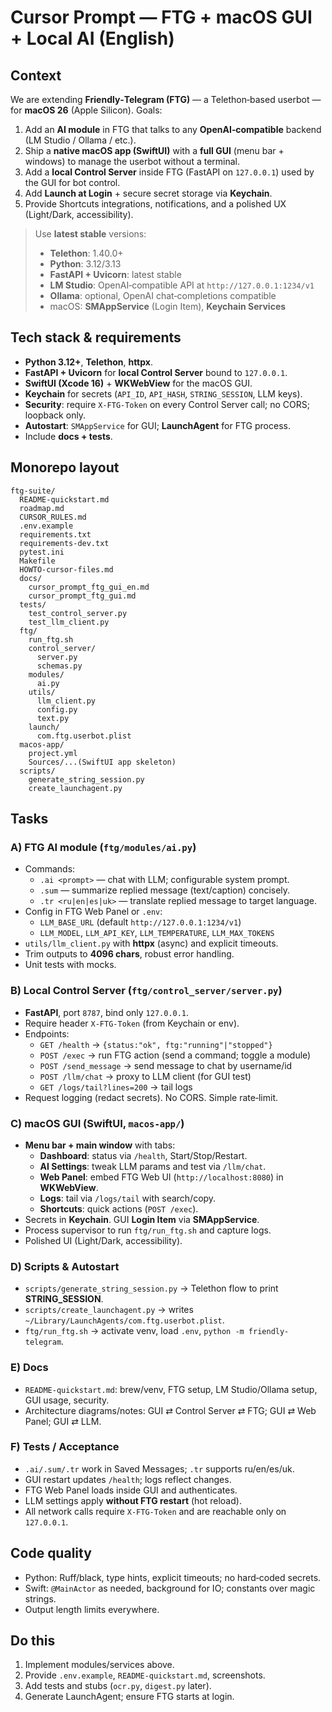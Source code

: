 # Cursor Prompt — FTG + macOS GUI + Local AI (English)

## Context
We are extending **Friendly‑Telegram (FTG)** — a Telethon‑based userbot — for **macOS 26** (Apple Silicon). Goals:
1) Add an **AI module** in FTG that talks to any **OpenAI‑compatible** backend (LM Studio / Ollama / etc.).
2) Ship a **native macOS app (SwiftUI)** with a **full GUI** (menu bar + windows) to manage the userbot without a terminal.
3) Add a **local Control Server** inside FTG (FastAPI on `127.0.0.1`) used by the GUI for bot control.
4) Add **Launch at Login** + secure secret storage via **Keychain**.
5) Provide Shortcuts integrations, notifications, and a polished UX (Light/Dark, accessibility).

> Use **latest stable** versions:
> - **Telethon**: 1.40.0+  
> - **Python**: 3.12/3.13  
> - **FastAPI + Uvicorn**: latest stable  
> - **LM Studio**: OpenAI‑compatible API at `http://127.0.0.1:1234/v1`  
> - **Ollama**: optional, OpenAI chat‑completions compatible
> - macOS: **SMAppService** (Login Item), **Keychain Services**

## Tech stack & requirements
- **Python 3.12+**, **Telethon**, **httpx**.
- **FastAPI + Uvicorn** for **local Control Server** bound to `127.0.0.1`.
- **SwiftUI (Xcode 16)** + **WKWebView** for the macOS GUI.
- **Keychain** for secrets (`API_ID`, `API_HASH`, `STRING_SESSION`, LLM keys).
- **Security**: require `X‑FTG‑Token` on every Control Server call; no CORS; loopback only.
- **Autostart**: `SMAppService` for GUI; **LaunchAgent** for FTG process.
- Include **docs + tests**.

## Monorepo layout
```
ftg-suite/
  README-quickstart.md
  roadmap.md
  CURSOR_RULES.md
  .env.example
  requirements.txt
  requirements-dev.txt
  pytest.ini
  Makefile
  HOWTO-cursor-files.md
  docs/
    cursor_prompt_ftg_gui_en.md
    cursor_prompt_ftg_gui.md
  tests/
    test_control_server.py
    test_llm_client.py
  ftg/
    run_ftg.sh
    control_server/
      server.py
      schemas.py
    modules/
      ai.py
    utils/
      llm_client.py
      config.py
      text.py
    launch/
      com.ftg.userbot.plist
  macos-app/
    project.yml
    Sources/...(SwiftUI app skeleton)
  scripts/
    generate_string_session.py
    create_launchagent.py
```

## Tasks

### A) FTG AI module (`ftg/modules/ai.py`)
- Commands:
  - `.ai <prompt>` — chat with LLM; configurable system prompt.
  - `.sum` — summarize replied message (text/caption) concisely.
  - `.tr <ru|en|es|uk>` — translate replied message to target language.
- Config in FTG Web Panel or `.env`:
  - `LLM_BASE_URL` (default `http://127.0.0.1:1234/v1`)
  - `LLM_MODEL`, `LLM_API_KEY`, `LLM_TEMPERATURE`, `LLM_MAX_TOKENS`
- `utils/llm_client.py` with **httpx** (async) and explicit timeouts.
- Trim outputs to **4096 chars**, robust error handling.
- Unit tests with mocks.

### B) Local Control Server (`ftg/control_server/server.py`)
- **FastAPI**, port `8787`, bind only `127.0.0.1`.
- Require header `X‑FTG‑Token` (from Keychain or env).
- Endpoints:
  - `GET /health` → `{status:"ok", ftg:"running"|"stopped"}`
  - `POST /exec` → run FTG action (send a command; toggle a module)
  - `POST /send_message` → send message to chat by username/id
  - `POST /llm/chat` → proxy to LLM client (for GUI test)
  - `GET /logs/tail?lines=200` → tail logs
- Request logging (redact secrets). No CORS. Simple rate‑limit.

### C) macOS GUI (SwiftUI, `macos-app/`)
- **Menu bar + main window** with tabs:
  - **Dashboard**: status via `/health`, Start/Stop/Restart.
  - **AI Settings**: tweak LLM params and test via `/llm/chat`.
  - **Web Panel**: embed FTG Web UI (`http://localhost:8080`) in **WKWebView**.
  - **Logs**: tail via `/logs/tail` with search/copy.
  - **Shortcuts**: quick actions (`POST /exec`).
- Secrets in **Keychain**. GUI **Login Item** via **SMAppService**.
- Process supervisor to run `ftg/run_ftg.sh` and capture logs.
- Polished UI (Light/Dark, accessibility).

### D) Scripts & Autostart
- `scripts/generate_string_session.py` → Telethon flow to print **STRING_SESSION**.
- `scripts/create_launchagent.py` → writes `~/Library/LaunchAgents/com.ftg.userbot.plist`.
- `ftg/run_ftg.sh` → activate venv, load `.env`, `python -m friendly-telegram`.

### E) Docs
- `README-quickstart.md`: brew/venv, FTG setup, LM Studio/Ollama setup, GUI usage, security.
- Architecture diagrams/notes: GUI ⇄ Control Server ⇄ FTG; GUI ⇄ Web Panel; GUI ⇄ LLM.

### F) Tests / Acceptance
- `.ai/.sum/.tr` work in Saved Messages; `.tr` supports ru/en/es/uk.
- GUI restart updates `/health`; logs reflect changes.
- FTG Web Panel loads inside GUI and authenticates.
- LLM settings apply **without FTG restart** (hot reload).
- All network calls require `X‑FTG‑Token` and are reachable only on `127.0.0.1`.

## Code quality
- Python: Ruff/black, type hints, explicit timeouts; no hard‑coded secrets.
- Swift: `@MainActor` as needed, background for IO; constants over magic strings.
- Output length limits everywhere.

## Do this
1) Implement modules/services above.
2) Provide `.env.example`, `README-quickstart.md`, screenshots.
3) Add tests and stubs (`ocr.py`, `digest.py` later).
4) Generate LaunchAgent; ensure FTG starts at login.